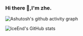 ### Hi there 👋,I'm zhe.

![Ashutosh's github activity graph](https://github-readme-activity-graph.vercel.app/graph?username=xy8ovo&theme=high-contrast)



![IceEnd's GitHub stats](https://github-immortality.vercel.app/api?username=xy8ovo)

